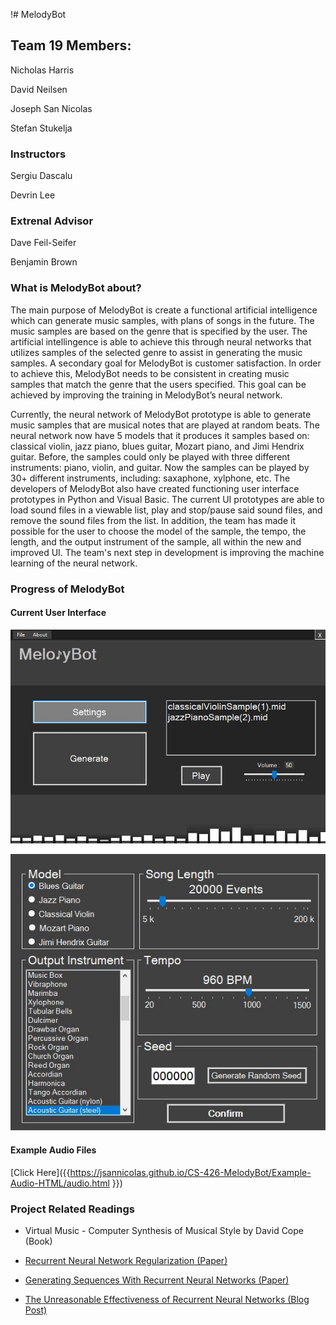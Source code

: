 !# MelodyBot

## Team 19 Members:

Nicholas Harris

David Neilsen

Joseph San Nicolas

Stefan Stukelja

### Instructors

Sergiu Dascalu

Devrin Lee

### Extrenal Advisor

Dave Feil-Seifer

Benjamin Brown

### What is MelodyBot about?

The main purpose of MelodyBot is create a functional artificial intelligence which can generate music samples, with plans of songs in the future.  The music samples are based on the genre that is specified by the user.  The artificial intellingence is able to achieve this through neural networks that utilizes samples of the selected genre to assist in generating the music samples.  A secondary goal for MelodyBot is customer satisfaction.  In order to achieve this, MelodyBot needs to be consistent in creating music samples that match the genre that the users specified.  This goal can be achieved by improving the training in MelodyBot’s neural network.

Currently, the neural network of MelodyBot prototype is able to generate music samples that are musical notes that are played at random beats.  The neural network now have 5 models that it produces it samples based on: classical violin, jazz piano, blues guitar, Mozart piano, and Jimi Hendrix guitar.  Before, the samples could only be played with three different instruments: piano, violin, and guitar.  Now the samples can be played by 30+ different instruments, including: saxaphone, xylphone, etc.  The developers of MelodyBot also have created functioning user interface prototypes in Python and Visual Basic.  The current UI prototypes are able to load sound files in a viewable list, play and stop/pause said sound files, and remove the sound files from the list.  In addition, the team has made it possible for the user to choose the model of the sample, the tempo, the length, and the output instrument of the sample, all within the new and improved UI.  The team's next step in development is improving the machine learning of the neural network.  

### Progress of MelodyBot

#### Current User Interface

![Main Menu](./Example-Audio-HTML/Pictures/MelodyBotMain.JPG)

![Settings](./Example-Audio-HTML/Pictures/MelodyBotPref.JPG)

#### Example Audio Files

[Click Here]({{https://jsannicolas.github.io/CS-426-MelodyBot/Example-Audio-HTML/audio.html }})

### Project Related Readings

- Virtual Music - Computer Synthesis of Musical Style by David Cope (Book)

- [Recurrent Neural Network Regularization (Paper)](https://arxiv.org/pdf/1409.2329.pdf)

- [Generating Sequences With Recurrent Neural Networks (Paper)](https://arxiv.org/pdf/1308.0850.pdf)

- [The Unreasonable Effectiveness of Recurrent Neural Networks (Blog Post)](http://karpathy.github.io/2015/05/21/rnn-effectiveness/)


